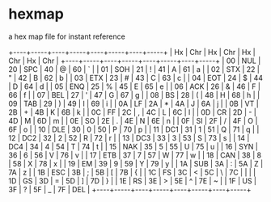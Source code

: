 # hexmap
a hex map file for instant reference


+----+-----+----+-----+----+-----+----+-----+
| Hx | Chr | Hx | Chr | Hx | Chr | Hx | Chr |
+----+-----+----+-----+----+-----+----+-----+
| 00 | NUL | 20 | SPC | 40 |  @  | 60 |  `  |
| 01 | SOH | 21 |  !  | 41 |  A  | 61 |  a  |
| 02 | STX | 22 |  "  | 42 |  B  | 62 |  b  |
| 03 | ETX | 23 |  #  | 43 |  C  | 63 |  c  |
| 04 | EOT | 24 |  $  | 44 |  D  | 64 |  d  |
| 05 | ENQ | 25 |  %  | 45 |  E  | 65 |  e  |
| 06 | ACK | 26 |  &  | 46 |  F  | 66 |  f  |
| 07 | BEL | 27 |  '  | 47 |  G  | 67 |  g  |
| 08 | BS  | 28 |  (  | 48 |  H  | 68 |  h  |
| 09 | TAB | 29 |  )  | 49 |  I  | 69 |  i  |
| 0A | LF  | 2A |  *  | 4A |  J  | 6A |  j  |
| 0B | VT  | 2B |  +  | 4B |  K  | 6B |  k  |
| 0C | FF  | 2C |  ,  | 4C |  L  | 6C |  l  |
| 0D | CR  | 2D |  -  | 4D |  M  | 6D |  m  |
| 0E | SO  | 2E |  .  | 4E |  N  | 6E |  n  |
| 0F | SI  | 2F |  /  | 4F |  O  | 6F |  o  |
| 10 | DLE | 30 |  0  | 50 |  P  | 70 |  p  |
| 11 | DC1 | 31 |  1  | 51 |  Q  | 71 |  q  |
| 12 | DC2 | 32 |  2  | 52 |  R  | 72 |  r  |
| 13 | DC3 | 33 |  3  | 53 |  S  | 73 |  s  |
| 14 | DC4 | 34 |  4  | 54 |  T  | 74 |  t  |
| 15 | NAK | 35 |  5  | 55 |  U  | 75 |  u  |
| 16 | SYN | 36 |  6  | 56 |  V  | 76 |  v  |
| 17 | ETB | 37 |  7  | 57 |  W  | 77 |  w  |
| 18 | CAN | 38 |  8  | 58 |  X  | 78 |  x  |
| 19 | EM  | 39 |  9  | 59 |  Y  | 79 |  y  |
| 1A | SUB | 3A |  :  | 5A |  Z  | 7A |  z  |
| 1B | ESC | 3B |  ;  | 5B |  [  | 7B |  {  |
| 1C | FS  | 3C |  <  | 5C |  \  | 7C |  |  |
| 1D | GS  | 3D |  =  | 5D |  ]  | 7D |  }  |
| 1E | RS  | 3E |  >  | 5E |  ^  | 7E |  ~  |
| 1F | US  | 3F |  ?  | 5F |  _  | 7F | DEL |
+----+-----+----+-----+----+-----+----+-----+
